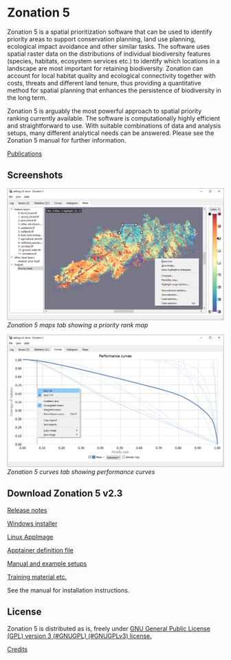 # Zonation 5

Zonation 5 is a spatial prioritization software that can be used to identify priority areas to support conservation planning, land use planning, ecological impact avoidance and other similar tasks. The software uses spatial raster data on the distributions of individual biodiversity features (species, habitats, ecosystem services etc.) to identify which locations in a landscape are most important for retaining biodiversity. Zonation can account for local habitat quality and ecological connectivity together with costs, threats and different land tenure, thus providing a quantitative method for spatial planning that enhances the persistence of biodiversity in the long term.

Zonation 5 is arguably the most powerful approach to spatial priority ranking currently available. The software is computationally highly efficient and straightforward to use. With suitable combinations of data and analysis setups, many different analytical needs can be answered. Please see the Zonation 5 manual for further information.

[Publications](publications.md)

## Screenshots

[![Screenshot](screenshot1.png)](screenshot1.png)
*Zonation 5 maps tab showing a priority rank map*

[![Screenshot](screenshot2.png)](screenshot2.png)
*Zonation 5 curves tab showing performance curves*

## Download Zonation 5 v2.3

[Release notes](https://github.com/zonationteam/Zonation5/releases/latest)

[Windows installer](https://github.com/zonationteam/Zonation5/releases/latest/download/Zonation5_Windows.zip)

[Linux AppImage](https://github.com/zonationteam/Zonation5/releases/latest/download/Zonation5_Linux.zip)

[Apptainer definition file](https://github.com/zonationteam/Zonation5/releases/latest/download/Zonation5.def)

[Manual and example setups](https://github.com/zonationteam/Zonation5/releases/download/v2.0/manual_and_example_setups.zip)

[Training material etc.](https://github.com/zonationteam)

See the manual for installation instructions.

## License
Zonation 5 is distributed as is, freely under [GNU General Public License (GPL) version 3 (#GNUGPL) (#GNUGPLv3) license.](https://www.gnu.org/licenses/gpl-3.0.html)

[Credits](credits.md)

